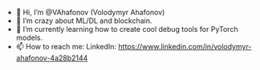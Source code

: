 - 👋 Hi, I’m @VAhafonov (Volodymyr Ahafonov)
- 👀 I’m crazy about ML/DL and blockchain.
- 🌱 I’m currently learning how to create cool debug tools for PyTorch models.
- 📫 How to reach me: LinkedIn: https://www.linkedin.com/in/volodymyr-ahafonov-4a28b2144

<!---
VAhafonov/VAhafonov is a ✨ special ✨ repository because its `README.md` (this file) appears on your GitHub profile.
You can click the Preview link to take a look at your changes.
--->
